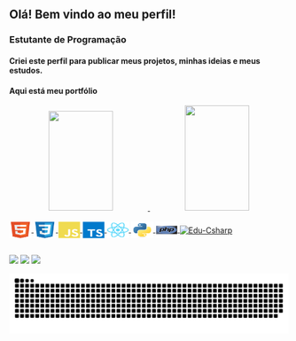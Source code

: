## Olá! Bem vindo ao meu perfil!
### Estutante de Programação
#### Criei este perfil para publicar meus projetos, minhas ideias e meus estudos.
#### Aqui está meu portfólio

<div align="center">
  <a href="https://github.com/carlloseduardo07">
  <img width="48%" height="180em" src="https://github-readme-stats.vercel.app/api?username=carlloseduardo07&show_icons=true&theme=dracula&include_all_commits=true&count_private=true" style="max-width: 100%;"/>
  <img width="48%" height="190em" src="https://github-readme-stats.vercel.app/api/top-langs/?username=carlloseduardo07&layout=compact&langs_count=7&theme=dracula" style="max-width: 100%;"/>
</div>
<div style="display: inline_block"><br>
  <img align="center" alt="Edu-HTML" height="30" width="40" src="https://raw.githubusercontent.com/devicons/devicon/master/icons/html5/html5-original.svg">
  <img align="center" alt="Edu-CSS" height="30" width="40" src="https://raw.githubusercontent.com/devicons/devicon/master/icons/css3/css3-original.svg">
  <img align="center" alt="Edu-Js" height="30" width="40" src="https://raw.githubusercontent.com/devicons/devicon/master/icons/javascript/javascript-plain.svg">
  <img align="center" alt="Edu-Ts" height="30" width="40" src="https://raw.githubusercontent.com/devicons/devicon/master/icons/typescript/typescript-plain.svg">
  <img align="center" alt="Edu-React" height="30" width="40" src="https://raw.githubusercontent.com/devicons/devicon/master/icons/react/react-original.svg">
  <img align="center" alt="Edu-Python" height="30" width="40" src="https://raw.githubusercontent.com/devicons/devicon/master/icons/python/python-original.svg">
  <img align="center" alt="Edu-Csharp" height="30" width="40" src="https://raw.githubusercontent.com/devicons/devicon/master/icons/php/php-original.svg">
  <img align="center" alt="Edu-Csharp" height="30" width="40" src="https://cdn.jsdelivr.net/gh/devicons/devicon/icons/mysql/mysql-original.svg">  

##

<div> 
  <a href="https://www.instagram.com/carllos_eduardo7" target="_blank"><img src="https://img.shields.io/badge/-Instagram-%23E4405F?style=for-the-badge&logo=instagram&logoColor=white" target="_blank"></a>
  <a href="mailto:alb.eduardo7@gmail.com"><img src="https://img.shields.io/badge/Gmail-D14836?style=for-the-badge&logo=gmail&logoColor=white" target="_blank"></a>
  <a href="https://www.linkedin.com/in/carlos-eduardo-albuquerque-7906ba24b" target="_blank"><img src="https://img.shields.io/badge/-LinkedIn-%230077B5?style=for-the-badge&logo=linkedin&logoColor=white" target="_blank"></a> 
 
  ![Snake animation](https://github.com/carlloseduardo07/carlloseduardo07/blob/output/github-contribution-grid-snake.svg)
</div>
